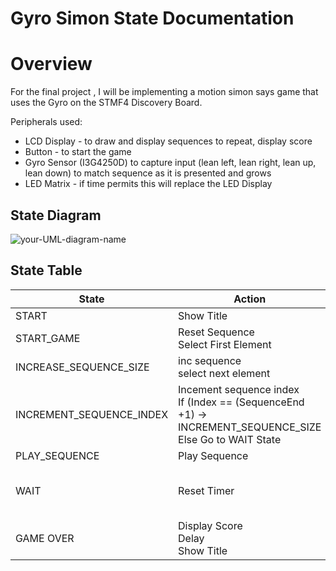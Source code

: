 # Gyro Simon State Documentation
# Overview

For the final project , I will be implementing a motion simon says game that uses the Gyro on the STMF4 Discovery Board. 

Peripherals used:
 * LCD Display - to draw and display sequences to repeat, display score
 * Button - to start the game
 * Gyro Sensor (I3G4250D) to capture input (lean left, lean right, lean up, lean down) to match sequence as it is presented and grows
 * LED Matrix - if time permits this will replace the LED Display
 
## State Diagram
![your-UML-diagram-name](http://www.plantuml.com/plantuml/proxy?cache=no&src=https://raw.githubusercontent.com/tnhabib/making_embedded_systems/master/week4/gyroStateDiag.iuml)
 
## State Table
| State                    | Action                                                                                                       | Next State    | Button     | Gyro                                                                | Timeout   |
|--------------------------|--------------------------------------------------------------------------------------------------------------|---------------|------------|---------------------------------------------------------------------|-----------|
| START                    | Show Title                                                                                                   |               | START_GAME | X                                                                   | X         |
| START_GAME               | Reset Sequence<br>Select First Element                                                                       | PLAY_SEQUENCE | X          | X                                                                   | X         |
| INCREASE_SEQUENCE_SIZE   | inc sequence<br>select next element                                                                          | PLAY_SEQUENCE | X          | X                                                                   | X         |
| INCREMENT_SEQUENCE_INDEX | Incement sequence index<br>If (Index == (SequenceEnd +1) -> INCREMENT_SEQUENCE_SIZE<br>Else Go to WAIT State |               | X          | X                                                                   | X         |
| PLAY_SEQUENCE            | Play Sequence                                                                                                | WAIT          | X          | X                                                                   | X         |
| WAIT                     | Reset Timer                                                                                                  | X             | X          | If (match)-><br>  INCREMENT_SEQUENCE_INDEX<br>else-><br>  GAME_OVER | GAME_OVER |
| GAME OVER                | Display Score<br>Delay<br>Show Title                                                                         | X             | START_GAME | X                                                                   | X         |
